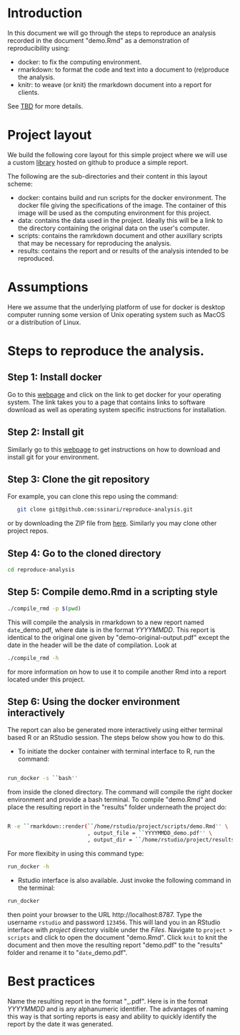 # Introduction

In this document we will go through the steps to reproduce an analysis recorded
in the document "demo.Rmd" as a demonstration of reproducibility using:

- docker: to fix the computing environment.
- rmarkdown: to format the code and text into a document to (re)produce the analysis.
- knitr: to weave (or knit) the rmarkdown document into a report for clients.

See [TBD](TBD) for more details.

# Project layout

We build the following core layout for this simple project where we will use a
custom [library](https://github.com/ssinari/smisc) hosted on github to produce a
simple report.

The following are the sub-directories and their content in this layout scheme:

- docker: contains build and run scripts for the docker environment. The docker
  file giving the specifications of the image. The container of this image will
  be used as the computing environment for this project.
- data: contains the data used in the project. Ideally this will be a link to
  the directory containing the original data on the user's computer.
- scripts: contains the ramrkdown document and other auxillary scripts that may
  be necessary for reproducing the analysis.
- results: contains the report and or results of the analysis intended to be
  reproduced.

# Assumptions

Here we assume that the underlying platform of use for docker is desktop
computer running some version of Unix operating system such as MacOS or a
distribution of Linux.

# Steps to reproduce the analysis.

## Step 1: Install docker

Go to this [webpage](https://docs.docker.com/v17.12/install) and click
on the link to get docker for your operating system. The link takes you to a
page that contains links to software download as well as operating system
specific instructions for installation. 

## Step 2: Install git

Similarly go to this [webpage](https://git-scm.com/downloads) to get
instructions on how to download and install git for your environment.

## Step 3: Clone the git repository

For example, you can clone this repo using the command:

```sh
   git clone git@github.com:ssinari/reproduce-analysis.git
```

or by downloading the ZIP file from
[here](https://github.com/ssinari/reproduce-analysis/archive/master.zip).
Similarly you may clone other project repos.

## Step 4: Go to the cloned directory

```sh
cd reproduce-analysis
```

## Step 5: Compile demo.Rmd in a scripting style


```sh
./compile_rmd -p $(pwd)
```

This will compile the analysis in rmarkdown to a new report named
`date`_demo.pdf, where date is in the format _YYYYMMDD_. This report is
identical to the original one given by "demo-original-output.pdf" except the
date in the header will be the date of compilation. Look at

```sh
./compile_rmd -h
```

for more information on how to use it to compile another Rmd into a report
located under this project.

## Step 6: Using the docker environment interactively

The report can also be generated more interactively using either terminal based
R or an RStudio session. The steps below show you how to do this.

- To initiate the docker container with terminal interface to R, run the command:

```sh

run_docker -s ``bash''

```

from inside the cloned directory. The command will compile the right docker
environment and provide a bash terminal. To compile "demo.Rmd" and place the
resulting report in the "results" folder underneath the project do:

```sh

R -e ``rmarkdown::render(``/home/rstudio/project/scripts/demo.Rmd'' \
                         , output_file = ``YYYYMMDD_demo.pdf'' \
                         , output_dir = ``/home/rstudio/project/results'')''

```

For more flexibity in using this command type:

```sh
run_docker -h
```

- Rstudio interface is also available. Just invoke the following command in the terminal:

```sh
run_docker
```

then point your browser to the URL http://localhost:8787. Type the username
`rstudio` and password `123456`. This will land you in an RStudio interface with
_project_ directory visible under the _Files_. Navigate to `project > scripts`
and click to open the document "demo.Rmd". Click `knit` to knit the document
and then move the resulting report "demo.pdf" to the "results" folder and
rename it to "`date`_demo.pdf". 

# Best practices

Name the resulting report in the format "<Date>_<ReportName>.pdf". Here <Date>
is in the format _YYYYMMDD_ and <ReportName> is any alphanumeric identifier. The
advantages of naming this way is that sorting reports is easy and ability to
quickly identify the report by the date it was generated.
